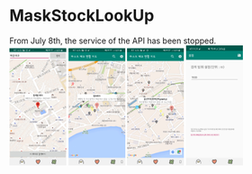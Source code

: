 # MaskStockLookUp
<div>
  From July 8th, the service of the API has been stopped.
</div>
<div>
  <img src = "https://github.com/jang5934/MaskStockLookUp/blob/master/preview_01.png" width="20%" height="20%">
  <img src = "https://github.com/jang5934/MaskStockLookUp/blob/master/preview_02.png" width="20%" height="20%">
  <img src = "https://github.com/jang5934/MaskStockLookUp/blob/master/preview_03.png" width="20%" height="20%">
  <img src = "https://github.com/jang5934/MaskStockLookUp/blob/master/preview_04.png" width="20%" height="20%">
</div>
